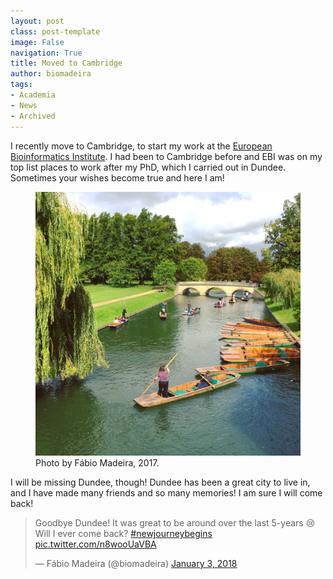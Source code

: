 ```yaml
---
layout: post
class: post-template
image: False
navigation: True
title: Moved to Cambridge
author: biomadeira
tags:
- Academia
- News
- Archived
---
```


I recently move to Cambridge, to start my work at the [European Bioinformatics Institute](https://www.ebi.ac.uk/).
I had been to Cambridge before and EBI was on my top list places to work after my PhD, 
which I carried out in Dundee. Sometimes your wishes become true and here I am! 

<figure class="kg-card kg-image-card kg-width-wide kg-card-hascaption">
    <img src="assets/images/IMG_2894_Original.jpg" class="kg-image" alt="Cambridge Cam">
    <figcaption>Photo by Fábio Madeira, 2017.</figcaption>
</figure>

I will be missing Dundee, though! Dundee has been a great city to live in, and I have made many friends
and so many memories! I am sure I will come back!

<blockquote class="twitter-tweet"><p lang="en" dir="ltr">Goodbye Dundee! It was great to be around over the last 5-years 😢 Will I ever come back? <a href="https://twitter.com/hashtag/newjourneybegins?src=hash&amp;ref_src=twsrc%5Etfw">#newjourneybegins</a> <a href="https://t.co/n8wooUaVBA">pic.twitter.com/n8wooUaVBA</a></p>&mdash; Fábio Madeira (@biomadeira) <a href="https://twitter.com/biomadeira/status/948654371193151488?ref_src=twsrc%5Etfw">January 3, 2018</a></blockquote> <script async src="https://platform.twitter.com/widgets.js" charset="utf-8"></script>



